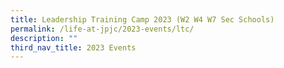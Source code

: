 ```yaml
---
title: Leadership Training Camp 2023 (W2 W4 W7 Sec Schools)
permalink: /life-at-jpjc/2023-events/ltc/
description: ""
third_nav_title: 2023 Events
---
```

